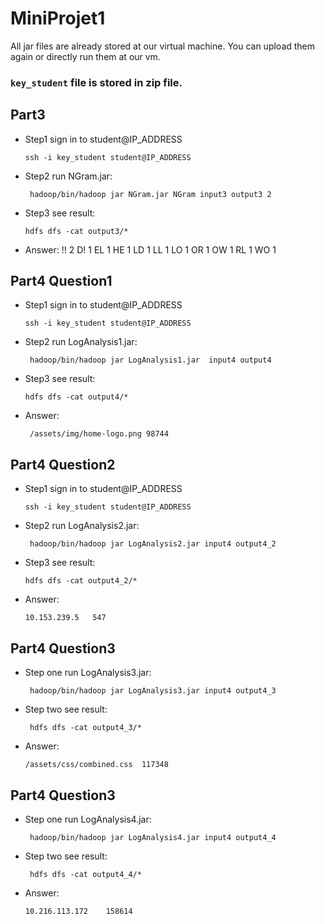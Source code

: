 # MiniProjet1
All jar files are already stored at our virtual machine. You can upload them again or directly run them at our vm.

### ``key_student`` file is stored in zip file.

## Part3
* Step1 sign in to student@IP_ADDRESS

  ```ssh -i key_student student@IP_ADDRESS```
* Step2 run NGram.jar:
 
    ``` hadoop/bin/hadoop jar NGram.jar NGram input3 output3 2```
* Step3 see result:

  ``` hdfs dfs -cat output3/* ```
* Answer: 
!!	2
D!	1
EL	1
HE	1
LD	1
LL	1
LO	1
OR	1
OW	1
RL	1
WO	1


## Part4 Question1
* Step1 sign in to student@IP_ADDRESS

  ``` ssh -i key_student student@IP_ADDRESS ```
* Step2 run LogAnalysis1.jar:
 
  ``` hadoop/bin/hadoop jar LogAnalysis1.jar  input4 output4```
* Step3 see result:

  ```hdfs dfs -cat output4/*```
* Answer:

  ``` /assets/img/home-logo.png	98744```


## Part4 Question2
* Step1 sign in to student@IP_ADDRESS

  ``` ssh -i key_student student@IP_ADDRESS ```
* Step2 run LogAnalysis2.jar:

  ``` hadoop/bin/hadoop jar LogAnalysis2.jar input4 output4_2```
* Step3 see result:

  ```hdfs dfs -cat output4_2/*```
* Answer:

  ```10.153.239.5	547 ```

## Part4 Question3
* Step one run LogAnalysis3.jar:

  ``` hadoop/bin/hadoop jar LogAnalysis3.jar input4 output4_3```
* Step two see result:

  ``` hdfs dfs -cat output4_3/*```
* Answer:

  ``` /assets/css/combined.css	117348 ```

## Part4 Question3
* Step one run LogAnalysis4.jar:

  ``` hadoop/bin/hadoop jar LogAnalysis4.jar input4 output4_4```
* Step two see result:

  ``` hdfs dfs -cat output4_4/*```
* Answer:

  ``` 10.216.113.172	158614 ```

